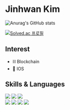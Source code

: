 # Jinhwan Kim

![Anurag's GitHub stats](https://github-readme-stats.vercel.app/api?username=harveydev24&show_icons=true&theme=dark)

[![Solved.ac
프로필](http://mazassumnida.wtf/api/v2/generate_badge?boj=koki0824)](https://solved.ac/koki0824)

## Interest
- ⛓ Blockchain 
- 🍎 IOS 

## Skills & Languages
<div>
  <img src="https://img.shields.io/badge/Python-3776AB.svg?&style=flat&logo=Python&logoColor=white"/>
  <img src="https://img.shields.io/badge/C++-00599C?style=flat&logo=c%2B%2B&logoColor=white"/>
  <img src="https://img.shields.io/badge/Swift-F05138?style=flat&logo=Swift&logoColor=white"/><br>
  <img src="https://img.shields.io/badge/ROS-22314E?style=flat&logo=ROS&logoColor=white"/>
  <img src="https://img.shields.io/badge/Django-092E20?style=flat&logo=Django&logoColor=white"/>
  <img src="https://img.shields.io/badge/Git-F05032?style=flat&logo=Git&logoColor=white"/>
  <img src="https://img.shields.io/badge/GitHub-181717?style=flat&logo=GitHub&logoColor=white"/>
</div>
